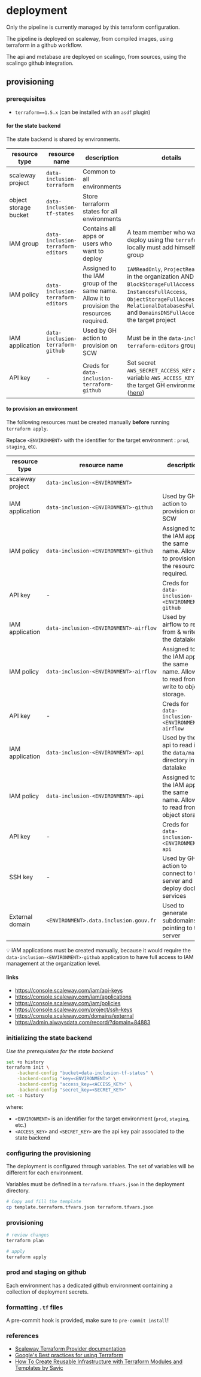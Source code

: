 # deployment

Only the pipeline is currently managed by this terraform configuration.

The pipeline is deployed on scaleway, from compiled images, using terraform in a github workflow.

The api and metabase are deployed on scalingo, from sources, using the scalingo github integration.

## provisioning

### prerequisites

* `terraform==1.5.x` (can be installed with an `asdf` plugin)

#### for the state backend

The state backend is shared by environments.

| resource type         | resource name                      | description                                                                               | details                                                                                                                                                                                     |
|-----------------------|------------------------------------|-------------------------------------------------------------------------------------------|---------------------------------------------------------------------------------------------------------------------------------------------------------------------------------------------|
| scaleway project      | `data-inclusion-terraform`         | Common to all environments                                                                |                                                                                                                                                                                             |
| object storage bucket | `data-inclusion-tf-states`         | Store terraform states for all environments                                               |                                                                                                                                                                                             |
| IAM group             | `data-inclusion-terraform-editors` | Contains all apps or users who want to deploy                                             |  A team member who wants to deploy using the `terraform` cli locally must add himself to this group                                                                                                                                                                                       |
| IAM policy            | `data-inclusion-terraform-editors` | Assigned to the IAM group of the same name. Allow it to provision the resources required. | `IAMReadOnly`, `ProjectReadOnly` in the organization AND `BlockStorageFullAccess`, `InstancesFullAccess`, `ObjectStorageFullAccess`, `RelationalDatabasesFullAccess` and `DomainsDNSFullAccess` in the target project |
| IAM application       | `data-inclusion-terraform-github`  | Used by GH action to provision on SCW                                                   |  Must be in the `data-inclusion-terraform-editors` group |                                                                                                                                                                                         |
| API key               | -                                  | Creds for  `data-inclusion-terraform-github`                                            | Set secret `AWS_SECRET_ACCESS_KEY` and variable `AWS_ACCESS_KEY_ID` in the target GH environment ([here](https://github.com/gip-inclusion/data-inclusion/settings/environments))            |

#### to provision an environment

The following resources must be created manually **before** running `terraform apply`.

Replace `<ENVIRONMENT>` with the identifier for the target environment : `prod`, `staging`, etc.

| resource type    | resource name                         | description                                                                             | details                                                                                                                                                                                     |
|------------------|---------------------------------------|-----------------------------------------------------------------------------------------|---------------------------------------------------------------------------------------------------------------------------------------------------------------------------------------------|
| scaleway project | `data-inclusion-<ENVIRONMENT>`        |                                                                                         |                                                                                                                                                                                             |
| IAM application  | `data-inclusion-<ENVIRONMENT>-github` | Used by GH action to provision on SCW                                                   |                                                                                                                                                                                             |
| IAM policy       | `data-inclusion-<ENVIRONMENT>-github` | Assigned to the IAM app of the same name. Allow it to provision the resources required. | `IAMReadOnly`, `ProjectReadOnly` in the organization AND `InstancesFullAccess`, `ObjectStorageFullAccess`, `RelationalDatabasesFullAccess` and `DomainsDNSFullAccess` in the target project |
| API key          | -                                     | Creds for  `data-inclusion-<ENVIRONMENT>-github`                                        | Set `scaleway_access_key` and `scaleway_secret_key` in the terraform config for that env stored in bitwarden |
| IAM application | `data-inclusion-<ENVIRONMENT>-airflow` | Used by airflow to read from & write to the datalake |
| IAM policy | `data-inclusion-<ENVIRONMENT>-airflow` | Assigned to the IAM app of the same name. Allow it to read from & write to object storage. | `ObjectStorageFullAccess` in the target project |
| API key | - | Creds for `data-inclusion-<ENVIRONMENT>-airflow` | Set `airflow_access_key` and `airflow_secret_key` in the terraform config for that env stored in bitwarden |
| IAM application | `data-inclusion-<ENVIRONMENT>-api` | Used by the api to read in the `data/marts` directory in the datalake |
| IAM policy | `data-inclusion-<ENVIRONMENT>-api` | Assigned to the IAM app of the same name. Allow it to read from object storage. | `ObjectStorageReadOnly` in the target project |
| API key | - | Creds for `data-inclusion-<ENVIRONMENT>-api` | Set `DATALAKE_SECRET_KEY` and `DATALAKE_ACCESS_KEY` in the scalingo app `data-inclusion-api-<ENVIRONMENT>` |
| SSH key | - | Used by GH action to connect to the server and deploy docker services | Generated with `ssh-keygen -t ed25519 -C <ENVIRONMENT> -f /tmp/<ENVIRONMENT> -N ''`. The public key must be uploaded to SCW. |
| External domain | `<ENVIRONMENT>.data.inclusion.gouv.fr` | Used to generate subdomains pointing to the server | The `data.inclusion.gouv.fr` domain is registered on Gandi |


💡 IAM applications must be created manually, because it would require the `data-inclusion-<ENVIRONMENT>-github` application to have full access to IAM management at the organization level.

#### links

* https://console.scaleway.com/iam/api-keys
* https://console.scaleway.com/iam/applications
* https://console.scaleway.com/iam/policies
* https://console.scaleway.com/project/ssh-keys
* https://console.scaleway.com/domains/external
* https://admin.alwaysdata.com/record/?domain=84883

### initializing the state backend

*Use the prerequisites for the state backend*

```bash
set +o history
terraform init \
    -backend-config "bucket=data-inclusion-tf-states" \
    -backend-config "key=<ENVIRONMENT>" \
    -backend-config "access_key=<ACCESS_KEY>" \
    -backend-config "secret_key=<SECRET_KEY>"
set -o history
```

where:

* `<ENVIRONMENT>` is an identifier for the target environment (`prod`, `staging`, etc.)
* `<ACCESS_KEY>` and `<SECRET_KEY>` are the api key pair associated to the state backend

### configuring the provisioning

The deployment is configured through variables. The set of variables will be different for each environment.

Variables must be defined in a `terraform.tfvars.json` in the deployment directory.

```bash
# Copy and fill the template
cp template.terraform.tfvars.json terraform.tfvars.json
```

### provisioning

```bash
# review changes
terraform plan

# apply
terraform apply
```

### prod and staging on github

Each environment has a dedicated github environment containing a collection of deployment secrets.

### formatting `.tf` files

A pre-commit hook is provided, make sure to `pre-commit install`!

### references

* [Scaleway Terraform Provider documentation](https://registry.terraform.io/providers/scaleway/scaleway/latest/docs)
* [Google's Best practices for using Terraform](https://cloud.google.com/docs/terraform/best-practices-for-terraform)
* [How To Create Reusable Infrastructure with Terraform Modules and Templates by Savic](https://www.digitalocean.com/community/tutorials/how-to-create-reusable-infrastructure-with-terraform-modules-and-templates)
